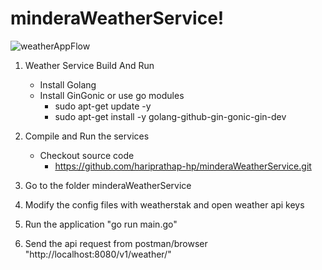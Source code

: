 # minderaWeatherService!

![weatherAppFlow](https://user-images.githubusercontent.com/17809047/134525202-404272ba-cff0-48f5-9ad2-63a12bdb141e.jpg)

1. Weather Service Build And Run
    * Install Golang
    * Install GinGonic or use go modules
        * sudo apt-get update -y
        * sudo apt-get install -y golang-github-gin-gonic-gin-dev
2. Compile and Run the services
    * Checkout source code
       * https://github.com/hariprathap-hp/minderaWeatherService.git

3. Go to the folder minderaWeatherService
4. Modify the config files with weatherstak and open weather api keys
5. Run the application "go run main.go"
6. Send the api request from postman/browser "http://localhost:8080/v1/weather/"
